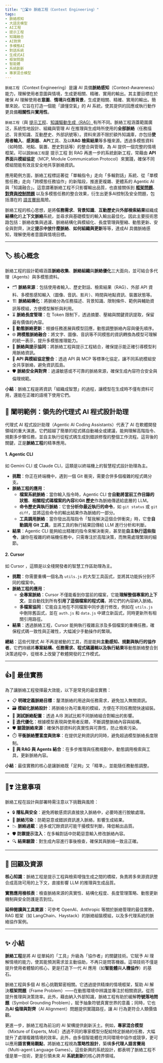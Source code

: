 ```yaml
---
title: "🌉🛣🌐 脈絡工程（Context Engineering）"  
tags:
- 脈絡感知
- 大語言模型
- AI工程
- 提示工程
- 知識融合
- AI對齊
- 多模態AI
- 對話系統
- 生成式AI
- 框架問題
- 智能體
- 系統創新
- 專家混合模型
---
```

`脈絡工程`（Context Engineering）是讓 AI 具備**脈絡感知**（Context-Awareness）能力，理解使用者意圖與情境，生成更相關、精確、實用的輸出。其主要目標在於確保 AI 理解使用者**意圖**、**情境**與**任務背景**，生成更相關、精確、實用的輸出。簡單來說，它旨在打造一個能「讀懂空氣」的 AI 系統，使其提供的回應或執行動作更具備**相關性**與**實用性**。  

`脈絡工程`（與 [提示工程](10-04-prompt_engineering.zh-hant)、[知識驅動生成（RAG）](10-04-retrieval_augmented_generation.zh-hant)有所不同。脈絡工程涵蓋範圍廣泛，系統性地設計、組織與管理 AI 在推理與生成時所使用的**全部脈絡**（任務描述、背景知識、互動歷史、外部訊號等）。資料來源不限於額外知識庫，亦包括**使用者輸入**、**感測器**、**API**工具、及以**RAG 檢索結果**等多種來源。透過多模態資料（如時間、地點、裝置、歷史對話等）的整合與管理，為 AI 提供一個完整的情境框架。可以說`脈絡工程`是 提示工程 到 RAG 再進一步的系統創新工程，常藉由 **API 界面**與**模組協定**（MCP, Module Communication Protocol）來實踐，確保不同模組間能有效且安全地共享脈絡資訊。  

應用範例方面，脈絡工程標誌著從「單輪指令」走向「多輪對話」系統、從「單模態任務」走向「跨模態任務協作」的新階段，推進更複雜、更體系的 Agentic AI 與「知識融合」。這意謂著脈絡工程不只影響輸出品質，也直接關係到 **[框架問題](01-04-Frame_Problem.zh-hant)**、**[對齊與控制問題](01-06-AI_Alignment_Control_Problem.zh-hant)** 以及多模態任務的整合效果，衍生出更多AI控制及安全問題，包括潛在的 [語言賽局](01-07-Language_Games.zh-hant)風險。  

脈絡工程的核心思想，是將**任務需求**、**背景知識**、**互動歷史**與**外部檢索結果**組織成**結構化**的**上下文脈絡**系統，並尋求與基礎模型的輸入輸出最佳化。因此主要技術思路包括：脈絡收集與過濾、脈絡結構化與模組化、長度管理與壓縮、動態更新、安全與對齊，決定**提示中放什麼脈絡**、**如何組織與更新**等等，達成AI 具備脈絡感知，理解使用者意圖與情境目標。

***

## 🏷️ 核心概念  

脈絡工程的設計範疇涵蓋**脈絡收集**、**脈絡組織**與**脈絡優化**三大面向，並可結合多代理（Agents）與多模態資料。  

- 🗂️ **脈絡來源**：包括使用者輸入、歷史對話、檢索結果（RAG）、外部 API 資料、多模態感知輸入（圖像、音訊、影片）、時間與地點資訊、裝置狀態等。  
- 🏗️ **脈絡結構化**：將脈絡分為任務描述、背景知識、限制條件、範例與輔助資訊等模組，方便模型解析與利用。  
- ⏳ **脈絡長度管理**：在 Token 限制下，透過摘要、壓縮與關鍵資訊提取，保留最有價值的內容。  
- 🔄 **動態脈絡更新**：根據任務進展與模型回應，動態調整脈絡內容與優先順序。  
- 🌐 **跨模態脈絡融合**：將文字、圖像、音訊等不同模態的資訊轉換為模型可理解的統一表示，提升多模態推理能力。  
- 🧩 **脈絡與提示協同**：將脈絡工程與提示工程結合，確保提示能正確引導模型利用脈絡資訊。  
- 🔌 **API 與模組協定整合**：透過 API 與 MCP 等標準化協定，讓不同系統模組安全共享脈絡，避免資訊孤島。  
- 🛡️ **脈絡安全與對齊**：過濾敏感或不可靠的脈絡來源，確保生成內容符合安全與倫理規範。  

**小結**：脈絡工程是將資訊「組織成智慧」的過程，讓模型在生成時不僅有資料可用，還能在正確的語境下使用它們。  

## 🛅 闡明範例：領先的代理式 AI 程式設計助理  

代理式 AI 程式設計助理（Agentic AI Coding Assistants）代表了 AI 在軟體開發領域的重大演進。它們超越了簡單的程式碼自動補全或建議，能夠理解高階指令、規劃多步驟任務，並自主執行從程式碼生成到錯誤修復的整個工作流程。這背後的關鍵，正是**脈絡工程**的精準應用。  

#### 1. Agentic CLI

如 Gemini CLI 或 Claude CLI，這類是以終端機上的智慧程式設計助理為主。

- **挑戰**：你正在終端機中，遇到一個 Git 衝突，需要合併多個複雜的程式碼分支。  
- **脈絡工程的應用**：  
    - **檔案系統脈絡**：當你輸入指令時，Agentic CLI 會**自動將當前工作目錄的狀態**、**相關程式碼檔案的內容**和**Git 歷史**作為脈絡傳遞給底層的 LLM。  
    - **命令歷史與執行脈絡**：它會**分析你最近執行的命令**，如 `git status` 或 `git diff`，並將這些命令的輸出結果作為脈絡的一部分。  
    - **工具調用脈絡**：當你發出高階指令「幫我解決這個合併衝突」時，它會**自動調用 Git 工具**，並將工具的執行結果回傳給 LLM 進行分析和判斷。  
- **結果**：Agentic CLI 能夠給出精確的指令來解決衝突，甚至能**自主執行這些指令**，讓你在複雜的終端機任務中，只需專注於高階決策，而無需處理繁瑣的細節。  

#### 2. Cursor

如 Cursor ，這類是以全棧開發者的智慧工作區助理為主。

- **挑戰**：你需要重構一個名為 `utils.js` 的大型工具函式，並將其功能拆分到不同的檔案中。  
- **脈絡工程的應用**：  
    - **全專案脈絡**：Cursor 不僅能看到你當前的檔案，它能**理解整個專案的上下文**，並自動找到所有**引用了這個檔案的程式碼**，將它們的內容納入脈絡。  
    - **多檔案協同**：它能自主地在不同檔案中同步進行修改，例如在 `utils.js` 中刪除舊函式，並在 `auth.js` 和 `data.js` 中建立新函式，同時更新所有相關引用路徑。  
- **結果**：透過脈絡工程，Cursor 能夠執行複雜且涉及多個檔案的重構任務，確保程式碼一致性與正確性，大幅減少手動操作的繁瑣。  

**總結**：這些代理式 AI 不再是被動的工具，而是能夠**主動感知、規劃與執行的協作者**。它們持續將**專案結構、任務需求、程式碼邏輯以及執行結果**等動態脈絡整合到決策過程中，從根本上改變了軟體開發的工作模式。  

***

## 👍💖 最佳實務  

為了讓脈絡工程發揮最大效能，以下是常見的最佳實務：  

- 📋 **明確定義脈絡目標**：釐清脈絡的用途與任務需求，避免加入無關資訊。  
- 🗃️ **模組化脈絡設計**：將脈絡分為可重用的模組，方便在不同任務間快速組裝。  
- 🧪 **測試脈絡配置**：透過 A/B 測試比較不同脈絡組合對輸出的影響。  
- 🔄 **迭代優化**：根據模型表現與使用者反饋，不斷調整脈絡內容與結構。  
- 🛡️ **驗證脈絡來源**：確保外部資料的真實性與可靠性，防止檢索污染。  
- ⏱️ **平衡脈絡豐富度與效率**：在提供足夠資訊的同時，避免超過模型脈絡長度限制。  
- 🤝 **與 RAG 與 Agents 結合**：在多步推理與任務規劃中，動態調用檢索與工具，更新脈絡內容。  

**小結**：最佳實務的核心是讓脈絡既「足夠」又「精準」，並能隨任務動態調整。  

***

## 🤞❣️ 注意事項  

脈絡工程在設計與部署時需注意以下挑戰與風險：  

- 🔒 **隱私與安全**：避免將敏感資訊直接放入脈絡中，必要時進行脫敏處理。  
- 🚫 **脈絡污染**：防範惡意或錯誤資訊進入脈絡，影響生成結果。  
- 📉 **脈絡過載**：過多或冗餘資訊可能干擾模型判斷，降低輸出品質。  
- 🛡️ **防禦提示注入**：在多輪對話中防範惡意輸入修改脈絡內容。  
- 🔍 **結果驗證**：對生成內容進行事後檢查，確保其與脈絡一致且正確。  

***

## 🌉 回顧及資源  

**核心知識**：脈絡工程是提示工程與檢索增強生成之間的橋樑，負責將多來源資訊整合成高效可用的上下文，直接影響 LLM 的推理與生成品質。  

**實務應用檢核表**：檢查脈絡來源的真實性、結構化程度、長度管理策略、動態更新機制與安全防護是否到位。  

**延伸閱讀與工具資源**：可參考 OpenAI、Anthropic 等關於脈絡管理的最佳實務，RAG 框架（如 LangChain、Haystack）的脈絡組裝模組，以及多代理系統的脈絡協作案例。  

***

## ✨ 小結

**脈絡工程**是將 AI 從單純的「工具」升級為「協作者」的關鍵技術。它賦予 AI 理解情境的能力，使其能預測需求並主動協助，不再只是問答機器。這項技術不僅是提升使用者體驗的核心，更是打造下一代 AI 應用（如**智能體**與**人機協作**）的基石。

脈絡工程與多個 AI 核心挑戰緊密相關。它透過提供精煉的情境框架，幫助 AI 解決**框架問題**（Frame Problem）——在動態環境中辨識並專注於相關資訊，從而提升推理與決策效率。此外，藉由納入外部知識，脈絡工程有助於緩解**符號落地問題**（Symbol Grounding Problem），賦予抽象符號真實世界的意義；同時，它也為**AI 倫理與對齊**（AI Alignment）問題提供實踐路徑，讓 AI 行為更符合人類價值觀。

更進一步，脈絡工程為前沿的 AI 架構提供創新沃土。例如，**專家混合模型**（Mixture of Experts, MoE）透過不同的專家模型分配給特定脈絡的任務，大幅提升了處理複雜情境的效率。此外，由多個智能體在共同環境中協作或競爭，更可以應用**語言賽局觀點**，將脈絡工程視為**策略性設計**，築構**多代理人語言賽局**（Multi-agent Language Games）。這些新興的系統設計，都表明了脈絡工程不僅是單一技術，更是引領未來 AI **系統創新**的核心跨界領域。